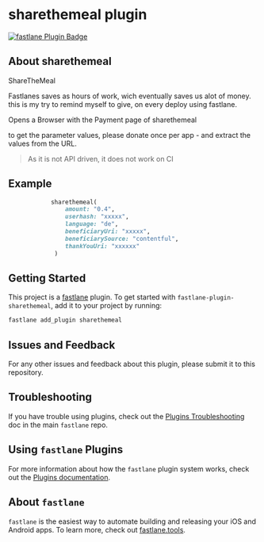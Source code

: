 # sharethemeal plugin

[![fastlane Plugin Badge](https://rawcdn.githack.com/fastlane/fastlane/master/fastlane/assets/plugin-badge.svg)](https://rubygems.org/gems/fastlane-plugin-sharethemeal)



## About sharethemeal

ShareTheMeal

Fastlanes saves as hours of work, wich eventually saves us alot of money.
this is my try to remind myself to give, on every deploy using fastlane.

Opens a Browser with the Payment page of sharethemeal

to get the parameter values, please donate once per app - and extract the values from the URL.

> As it is not API driven, it does not work on CI



## Example

```ruby
            sharethemeal(
                amount: "0.4",
                userhash: "xxxxx",
                language: "de",
                beneficiaryUri: "xxxxx",
                beneficiarySource: "contentful",
                thankYouUri: "xxxxxx"
             )
```

## Getting Started

This project is a [fastlane](https://github.com/fastlane/fastlane) plugin. To get started with `fastlane-plugin-sharethemeal`, add it to your project by running:

```bash
fastlane add_plugin sharethemeal
```

## Issues and Feedback

For any other issues and feedback about this plugin, please submit it to this repository.

## Troubleshooting

If you have trouble using plugins, check out the [Plugins Troubleshooting](https://github.com/fastlane/fastlane/blob/master/fastlane/docs/PluginsTroubleshooting.md) doc in the main `fastlane` repo.

## Using `fastlane` Plugins

For more information about how the `fastlane` plugin system works, check out the [Plugins documentation](https://github.com/fastlane/fastlane/blob/master/fastlane/docs/Plugins.md).

## About `fastlane`

`fastlane` is the easiest way to automate building and releasing your iOS and Android apps. To learn more, check out [fastlane.tools](https://fastlane.tools).
